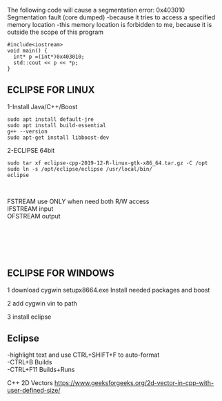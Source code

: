 The following code will cause a segmentation error: 0x403010 Segmentation fault (core dumped)
-because it tries to access a specified memory location
-this memory location is forbidden to me, because it is outside the scope of this program
```
#include<iostream>
void main() {
  int* p =(int*)0x403010;
  std::cout << p << *p;
}
```










ECLIPSE FOR LINUX
-----------------


1-Install Java/C++/Boost
```
sudo apt install default-jre
sudo apt install build-essential
g++ --version
sudo apt-get install libboost-dev
```

2-ECLIPSE 64bit
```
sudo tar xf eclipse-cpp-2019-12-R-linux-gtk-x86_64.tar.gz -C /opt
sudo ln -s /opt/eclipse/eclipse /usr/local/bin/
eclipse
```
</br>

FSTREAM use ONLY when need both R/W access</br>
IFSTREAM input</br>
OFSTREAM output</br>



</br></br></br></br>


ECLIPSE FOR WINDOWS
--------------------

1 download cygwin setupx8664.exe
Install needed packages and boost

2 add cygwin vin to path

3 install eclipse




Eclipse
-------
-highlight text and use CTRL+SHIFT+F to auto-format</br> 
-CTRL+B Builds</br>
-CTRL+F11 Builds+Runs</br>


C++ 2D Vectors
https://www.geeksforgeeks.org/2d-vector-in-cpp-with-user-defined-size/

